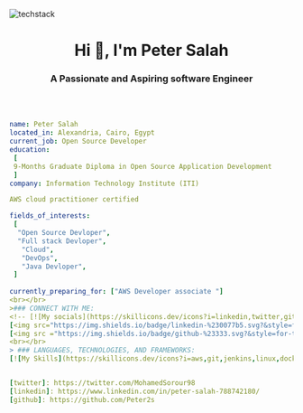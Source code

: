 ![techstack](https://user-images.githubusercontent.com/52347812/137624699-ce6bb7ee-eb84-46f1-ac69-c4b78b22db90.png)
<h1 align="center">Hi 👋, I'm Peter Salah </h1>
<h3 align="center">A Passionate and Aspiring software Engineer</h3>
<br></br>

 ```yaml
name: Peter Salah 
located_in: Alexandria, Cairo, Egypt
current_job: Open Source Developer
education:
  [
  9-Months Graduate Diploma in Open Source Application Development
  ]
company: Information Technology Institute (ITI) 

AWS cloud practitioner certified

fields_of_interests:
  [
   "Open Source Devloper",
   "Full stack Devloper",
    "Cloud",
    "DevOps",
    "Java Devloper",
  ]
  
currently_preparing_for: ["AWS Developer associate "]
<br></br>
>### CONNECT WITH ME: 
<!-- [![My socials](https://skillicons.dev/icons?i=linkedin,twitter,github)](https://skillicons.dev) -->
[<img src="https://img.shields.io/badge/linkedin-%230077b5.svg?&style=for-the-badge&logo=linkedin&logoColor=white" />][linkedin]
[<img src ="https://img.shields.io/badge/github-%23333.svg?&style=for-the-badge&logo=github&logoColor=white"/>][github]
<br></br> 
> ### LANGUAGES, TECHNOLOGIES, AND FRAMEWORKS:
[![My Skills](https://skillicons.dev/icons?i=aws,git,jenkins,linux,docker,kubernetes,java,html,css,js,bootstrap&perline=6)](https://skillicons.dev)
 

 [twitter]: https://twitter.com/MohamedSorour98
 [linkedin]: https://www.linkedin.com/in/peter-salah-788742180/
 [github]: https://github.com/Peter2s


 
